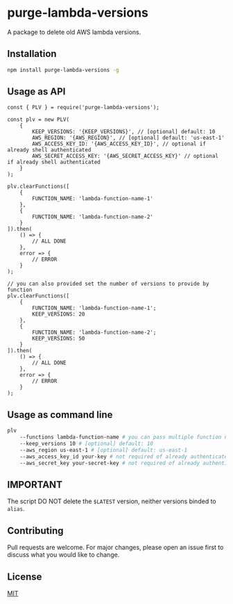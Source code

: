 # purge-lambda-versions
A package to delete old AWS lambda versions.

## Installation

```bash
npm install purge-lambda-versions -g
```

## Usage as API
```node
const { PLV } = require('purge-lambda-versions');

const plv = new PLV(
	{
		KEEP_VERSIONS: '{KEEP_VERSIONS}', // [optional] default: 10
		AWS_REGION: '{AWS_REGION}', // [optional] default: 'us-east-1'
		AWS_ACCESS_KEY_ID: '{AWS_ACCESS_KEY_ID}', // optional if already shell authenticated
		AWS_SECRET_ACCESS_KEY: '{AWS_SECRET_ACCESS_KEY}' // optional if already shell authenticated
	}
);

plv.clearFunctions([
	{
		FUNCTION_NAME: 'lambda-function-name-1'
	},
	{
		FUNCTION_NAME: 'lambda-function-name-2'
	}
]).then(
	() => {
		// ALL DONE
	}, 
	error => {
		// ERROR
	}
);

// you can also provided set the number of versions to provide by function
plv.clearFunctions([
	{
		FUNCTION_NAME: 'lambda-function-name-1';
		KEEP_VERSIONS: 20
	},
	{
		FUNCTION_NAME: 'lambda-function-name-2';
		KEEP_VERSIONS: 50
	}
]).then(
	() => {
		// ALL DONE
	}, 
	error => {
		// ERROR
	}
);
```

## Usage as command line

```bash
plv 
	--functions lambda-function-name # you can pass multiple function names separated with comma (DO NOT PUT SPACES BETWEEN FUNCTION NAMES)
	--keep_versions 10 # [optional] default: 10
	--aws_region us-east-1 # [optional] default: us-east-1
	--aws_access_key_id your-key # not required of already authenticated within terminal
	--aws_secret_key your-secret-key # not required of already authenticated within terminal
```

## IMPORTANT
The script DO NOT delete the `$LATEST` version, neither versions binded to `alias`.

## Contributing
Pull requests are welcome. For major changes, please open an issue first to discuss what you would like to change.

## License
[MIT](https://choosealicense.com/licenses/mit/)
